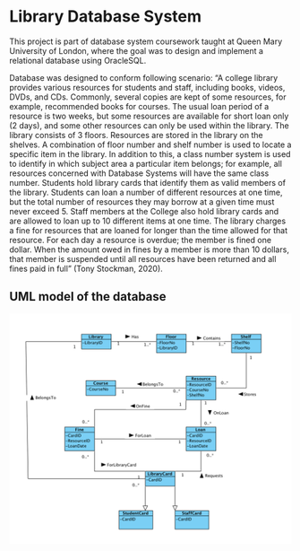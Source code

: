 # Library Database System

This project is part of database system coursework taught at Queen Mary University of London, where the goal was to design and implement a relational database using OracleSQL.

Database was designed to conform following scenario: 
“A college library provides various resources for students and staff, including books, videos, DVDs, and CDs. Commonly, several copies are kept of some resources, for example, recommended books for courses. The usual loan period of a resource is two weeks, but some resources are available for short loan only (2 days), and some other resources can only be used within the library. The library consists of 3 floors. Resources are stored in the library on the shelves. A combination of floor number and shelf number is used to locate a specific item in the library. In addition to this, a class number system is used to identify in which subject area a particular item belongs; for example, all resources concerned with Database Systems will have the same class number. Students hold library cards that identify them as valid members of the library. Students can loan a number of different resources at one time, but the total number of resources they may borrow at a given time must never exceed 5. Staff members at the College also hold library cards and are allowed to loan up to 10 different items at one time. The library charges a fine for resources that are loaned for longer than the time allowed for that resource. For each day a resource is overdue; the member is fined one dollar. When the amount owed in fines by a member is more than 10 dollars, that member is suspended until all resources have been returned and all fines paid in full” (Tony Stockman, 2020).

## UML model of the database ##

![alt text](https://github.com/nahidtopalovic/librarySystemSQL/blob/master/UMLfinalModel.png)